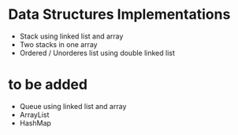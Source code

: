 # Data Structures Implementations

- Stack using linked list and array
- Two stacks in one array
- Ordered / Unorderes list using double linked list

# to be added
- Queue using linked list and array
- ArrayList
- HashMap
